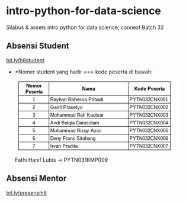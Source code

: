 # intro-python-for-data-science
Silabus &amp; assets intro python for data science, connext Batch 32

## Absensi Student
[bit.ly/h8student](bit.ly/h8student)

+ *Nomer student yang hadir === kode peserta di bawah:

    ![nomer student](img/image.png)
    
    Fathi Hanif Lubis -> PYTN031KMP009

## Absensi Mentor
[bit.ly/presensih8](bit.ly/presensih8)
